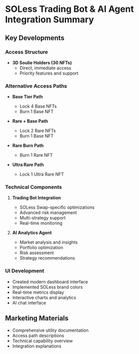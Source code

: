 # SOLess Trading Bot & AI Agent Integration Summary

## Key Developments

### Access Structure
- **3D Soulie Holders (30 NFTs)**
  - Direct, immediate access
  - Priority features and support

### Alternative Access Paths
- **Base Tier Path**
  - Lock 4 Base NFTs
  - Burn 1 Base NFT
  
- **Rare + Base Path**
  - Lock 2 Rare NFTs
  - Burn 1 Base NFT

- **Rare Burn Path**
  - Burn 1 Rare NFT

- **Ultra Rare Path**
  - Lock 1 Ultra Rare NFT

### Technical Components
1. **Trading Bot Integration**
   - SOLess Swap-specific optimizations
   - Advanced risk management
   - Multi-strategy support
   - Real-time monitoring

2. **AI Analytics Agent**
   - Market analysis and insights
   - Portfolio optimization
   - Risk assessment
   - Strategy recommendations

### UI Development
- Created modern dashboard interface
- Implemented SOLess brand colors
- Real-time metrics display
- Interactive charts and analytics
- AI chat interface

## Marketing Materials
- Comprehensive utility documentation
- Access path descriptions
- Technical capability overview
- Integration explanations


